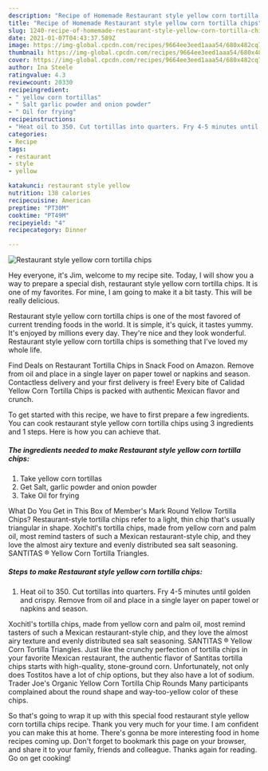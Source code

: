 ```yaml
---
description: "Recipe of Homemade Restaurant style yellow corn tortilla chips"
title: "Recipe of Homemade Restaurant style yellow corn tortilla chips"
slug: 1240-recipe-of-homemade-restaurant-style-yellow-corn-tortilla-chips
date: 2021-01-07T04:43:37.589Z
image: https://img-global.cpcdn.com/recipes/9664ee3eed1aaa54/680x482cq70/restaurant-style-yellow-corn-tortilla-chips-recipe-main-photo.jpg
thumbnail: https://img-global.cpcdn.com/recipes/9664ee3eed1aaa54/680x482cq70/restaurant-style-yellow-corn-tortilla-chips-recipe-main-photo.jpg
cover: https://img-global.cpcdn.com/recipes/9664ee3eed1aaa54/680x482cq70/restaurant-style-yellow-corn-tortilla-chips-recipe-main-photo.jpg
author: Ina Steele
ratingvalue: 4.3
reviewcount: 20330
recipeingredient:
- " yellow corn tortillas"
- " Salt garlic powder and onion powder"
- " Oil for frying"
recipeinstructions:
- "Heat oil to 350. Cut tortillas into quarters. Fry 4-5 minutes until golden and crispy. Remove from oil and place in a single layer on paper towel or napkins and season."
categories:
- Recipe
tags:
- restaurant
- style
- yellow

katakunci: restaurant style yellow 
nutrition: 138 calories
recipecuisine: American
preptime: "PT30M"
cooktime: "PT49M"
recipeyield: "4"
recipecategory: Dinner

---
```



![Restaurant style yellow corn tortilla chips](https://img-global.cpcdn.com/recipes/9664ee3eed1aaa54/680x482cq70/restaurant-style-yellow-corn-tortilla-chips-recipe-main-photo.jpg)

Hey everyone, it's Jim, welcome to my recipe site. Today, I will show you a way to prepare a special dish, restaurant style yellow corn tortilla chips. It is one of my favorites. For mine, I am going to make it a bit tasty. This will be really delicious.

Restaurant style yellow corn tortilla chips is one of the most favored of current trending foods in the world. It is simple, it's quick, it tastes yummy. It's enjoyed by millions every day. They're nice and they look wonderful. Restaurant style yellow corn tortilla chips is something that I've loved my whole life.

Find Deals on Restaurant Tortilla Chips in Snack Food on Amazon. Remove from oil and place in a single layer on paper towel or napkins and season. Contactless delivery and your first delivery is free! Every bite of Calidad Yellow Corn Tortilla Chips is packed with authentic Mexican flavor and crunch.


To get started with this recipe, we have to first prepare a few ingredients. You can cook restaurant style yellow corn tortilla chips using 3 ingredients and 1 steps. Here is how you can achieve that.

<!--inarticleads1-->

##### The ingredients needed to make Restaurant style yellow corn tortilla chips:

1. Take  yellow corn tortillas
1. Get  Salt, garlic powder and onion powder
1. Take  Oil for frying


What Do You Get in This Box of Member&#39;s Mark Round Yellow Tortilla Chips? Restaurant-style tortilla chips refer to a light, thin chip that&#39;s usually triangular in shape. Xochitl&#39;s tortilla chips, made from yellow corn and palm oil, most remind tasters of such a Mexican restaurant-style chip, and they love the almost airy texture and evenly distributed sea salt seasoning. SANTITAS ® Yellow Corn Tortilla Triangles. 

<!--inarticleads2-->

##### Steps to make Restaurant style yellow corn tortilla chips:

1. Heat oil to 350. Cut tortillas into quarters. Fry 4-5 minutes until golden and crispy. Remove from oil and place in a single layer on paper towel or napkins and season.


Xochitl&#39;s tortilla chips, made from yellow corn and palm oil, most remind tasters of such a Mexican restaurant-style chip, and they love the almost airy texture and evenly distributed sea salt seasoning. SANTITAS ® Yellow Corn Tortilla Triangles. Just like the crunchy perfection of tortilla chips in your favorite Mexican restaurant, the authentic flavor of Santitas tortilla chips starts with high-quality, stone-ground corn. Unfortunately, not only does Tostitos have a lot of chip options, but they also have a lot of sodium. Trader Joe&#39;s Organic Yellow Corn Tortilla Chip Rounds Many participants complained about the round shape and way-too-yellow color of these chips. 

So that's going to wrap it up with this special food restaurant style yellow corn tortilla chips recipe. Thank you very much for your time. I am confident you can make this at home. There's gonna be more interesting food in home recipes coming up. Don't forget to bookmark this page on your browser, and share it to your family, friends and colleague. Thanks again for reading. Go on get cooking!
